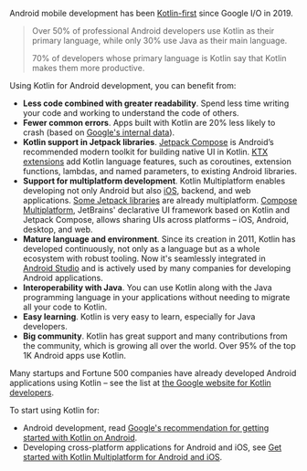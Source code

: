 [//]: # (title: Kotlin for Android)

Android mobile development has been [Kotlin-first](https://developer.android.com/kotlin/first) since Google I/O in 2019.
> Over 50% of professional Android developers use Kotlin as their primary language, while only 30% use Java as their main language.
>
> 70% of developers whose primary language is Kotlin say that Kotlin makes them more productive.


Using Kotlin for Android development, you can benefit from:


* **Less code combined with greater readability**. Spend less time writing your code and working to understand the code of others.
* **Fewer common errors**. Apps built with Kotlin are 20% less likely to crash (based on [Google's internal data](https://medium.com/androiddevelopers/fewer-crashes-and-more-stability-with-kotlin-b606c6a6ac04)).
* **Kotlin support in Jetpack libraries**. [Jetpack Compose](https://developer.android.com/jetpack/compose) is Android’s recommended modern toolkit for building native UI in Kotlin. [KTX extensions](https://developer.android.com/kotlin/ktx) add Kotlin language features, such as coroutines, extension functions, lambdas, and named parameters, to existing Android libraries.
* **Support for multiplatform development**. Kotlin Multiplatform enables developing not only Android but also [iOS](https://kotlinlang.org/lp/mobile/), backend, and web applications. [Some Jetpack libraries](https://developer.android.com/kotlin/multiplatform) are already multiplatform. [Compose Multiplatform](https://www.jetbrains.com/lp/compose-multiplatform/), JetBrains' declarative UI framework based on Kotlin and Jetpack Compose, allows sharing UIs across platforms – iOS, Android, desktop, and web.
* **Mature language and environment**. Since its creation in 2011, Kotlin has developed continuously, not only as a language but as a whole ecosystem with robust tooling. Now it's seamlessly integrated in [Android Studio](https://developer.android.com/studio) and is actively used by many companies for developing Android applications.
* **Interoperability with Java**. You can use Kotlin along with the Java programming language in your applications without needing to migrate all your code to Kotlin.
* **Easy learning**. Kotlin is very easy to learn, especially for Java developers.
* **Big community**. Kotlin has great support and many contributions from the community, which is growing all over the world. Over 95% of the top 1K Android apps use Kotlin.


Many startups and Fortune 500 companies have already developed Android applications using Kotlin – see the list at [the Google website for Kotlin developers](https://developer.android.com/kotlin/strories).


To start using Kotlin for:
* Android development, read [Google's recommendation for getting started with Kotlin on Android](https://developer.android.com/kotlin/get-started).
* Developing cross-platform applications for Android and iOS, see [Get started with Kotlin Multiplatform for Android and iOS](multiplatform-mobile-getting-started.md).
